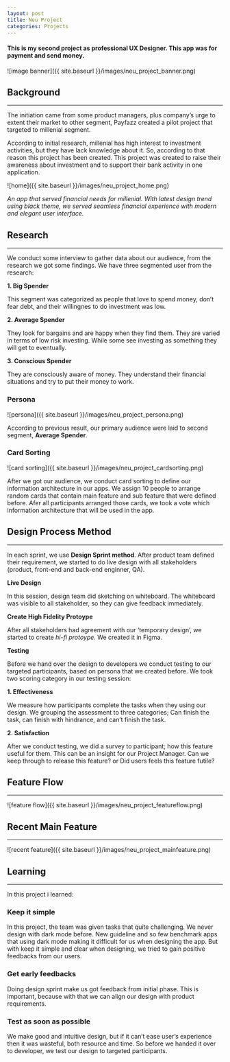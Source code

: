 ```yaml
---
layout: post
title: Neu Project
categories: Projects
---
```


#### This is my second project as professional UX Designer. This app was for payment and send money.

![image banner]({{ site.baseurl }}/images/neu_project_banner.png)

## Background

***

The initiation came from some product managers, plus company’s urge to extent their market to other segment, Payfazz created a pilot project that targeted to millenial segment.

According to initial research, millenial has high interest to investment activities, but they have lack knowledge about it. So, according to that reason this project has been created. This project was created to raise their awareness about investment and to support their bank activity in one application.

![home]({{ site.baseurl }}/images/neu_project_home.png)

*An app that served financial needs for millenial. With latest design trend using black theme, we served seamless financial experience with modern and elegant user interface.*

## Research

***

We conduct some interview to gather data about our audience, from the research we got some findings. We have three segmented user from the research:

**1. Big Spender**

This segment was categorized as people that love to spend money, don’t fear debt, and their willingnes to do investment was low.

**2. Average Spender**

They look for bargains and are happy when they find them. They are varied in terms of low risk investing. While some  see investing as something they will get to eventually.

**3. Conscious Spender**

They are consciously aware of money. They understand their financial situations and try to put their money to work.

### Persona

![persona]({{ site.baseurl }}/images/neu_project_persona.png)

According to previous result, our primary audience were laid to second segment, **Average Spender**.

### Card Sorting

![card sorting]({{ site.baseurl }}/images/neu_project_cardsorting.png)

After we got our audience, we conduct card sorting to define our information architecture in our apps. We assign 10 people to arrange random cards that contain main feature and sub feature that were defined before. Afer all participants arranged those cards, we took a vote which information architecture that will be used in the app.

## Design Process Method

***

In each sprint, we use **Design Sprint method**.
After product team defined their requirement, we started to do live design with all stakeholders (product, front-end and back-end enginner, QA).

**Live Design**

In this session, design team did sketching on whiteboard. The whiteboard was visible to all stakeholder, so they can give feedback immediately. 

**Create High Fidelity Protoype**

After all stakeholders had agreement with our ‘temporary design’, we started to create *hi-fi protoype*. We created it in Figma.

**Testing**

Before we hand over the design to developers we conduct testing to our targeted participants, based on persona that we created before. We took two scoring category in our testing session:

**1. Effectiveness**

We measure how participants complete the tasks when they using our design. We grouping the assessment to three categories; Can finish the task, can finish with hindrance, and can’t finish the task.

**2. Satisfaction**

After we conduct testing, we did a survey to participant; how this feature useful for them. This can be an insight for our Project Manager. Can we keep through to release this feature? or Did users feels this feature futile?

## Feature Flow

***

![feature flow]({{ site.baseurl }}/images/neu_project_featureflow.png)

## Recent Main Feature

***

![recent feature]({{ site.baseurl }}/images/neu_project_mainfeature.png)

## Learning

***

In this project i learned:

### Keep it simple

In this project, the team was given tasks that quite challenging. We never design with dark mode before. New guideline and so few benchmark apps that using dark mode making it difficult for us when designing the app. But with keep it simple and clear when designing, we tried to gain positive feedbacks from our users.

### Get early feedbacks

Doing design sprint make us got feedback from initial phase. This is important, because with that we can align our design with product requirements.

### Test as soon as possible

We make good and intuitive design, but if it can’t ease user’s experience then it was wasteful, both resource and time. So before we handed it over to developer, we test our design to targeted participants. 

